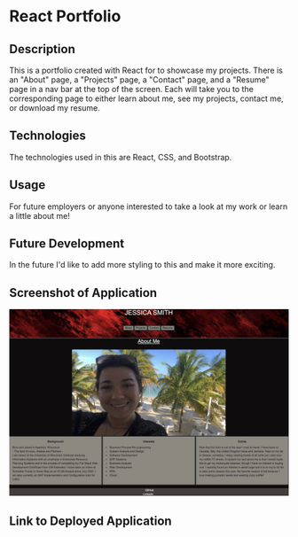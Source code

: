 # React Portfolio

## Description
This is a portfolio created with React for to showcase my projects. There is an "About" page, a "Projects" page, a "Contact" page, and a "Resume" page in a nav bar at the top of the screen. Each will take you to the corresponding page to either learn about me, see my projects, contact me, or download my resume.

## Technologies
The technologies used in this are React, CSS, and Bootstrap.

## Usage
For future employers or anyone interested to take a look at my work or learn a little about me!

## Future Development
In the future I'd like to add more styling to this and make it more exciting. 

## Screenshot of Application
![Main Screen](./src/assets/images/main.png)

## Link to Deployed Application

